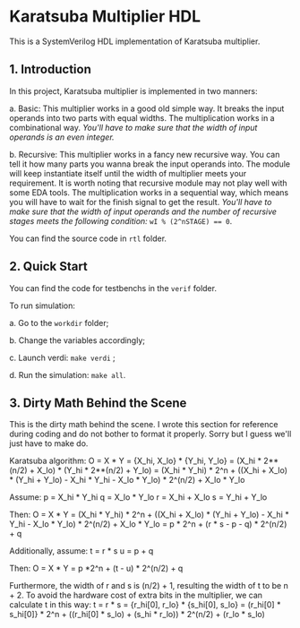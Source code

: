 # Karatsuba Multiplier HDL

This is a SystemVerilog HDL implementation of Karatsuba multiplier.

## 1. Introduction

In this project, Karatsuba multiplier is implemented in two manners:

a. Basic: This multiplier works in a good old simple way. It breaks the input operands into two parts with equal widths. The multiplication works in a combinational way. *You'll have to make sure that the width of input operands is an even integer.*

b. Recursive: This multiplier works in a fancy new recursive way. You can tell it how many parts you wanna break the input operands into. The module will keep instantiate itself until the width of multiplier meets your requirement. It is worth noting that recursive module may not play well with some EDA tools. The multiplication works in a sequential way, which means you will have to wait for the finish signal to get the result. *You'll have to make sure that the width of input operands and the number of recursive stages meets the following condition:* ``wI % (2^nSTAGE) == 0``.

You can find the source code in ``rtl`` folder.

## 2. Quick Start

You can find the code for testbenchs in the `verif` folder.

To run simulation:

a. Go to the ``workdir`` folder;

b. Change the variables accordingly;

c. Launch verdi: ``make verdi`` ;

d. Run the simulation: ``make all``.

## 3. Dirty Math Behind the Scene

This is the dirty math behind the scene. I wrote this section for reference during coding and do not bother to format it properly. Sorry but I guess we'll just have to make do.

Karatsuba algorithm:
O = X * Y = {X_hi, X_lo} * {Y_hi, Y_lo}
          = (X_hi * 2**(n/2) + X_lo) * (Y_hi * 2**(n/2) + Y_lo)
          = (X_hi * Y_hi) * 2^n + ((X_hi + X_lo) * (Y_hi + Y_lo) - X_hi * Y_hi - X_lo * Y_lo) * 2^(n/2) + X_lo * Y_lo

Assume:
p = X_hi * Y_hi
q = X_lo * Y_lo
r = X_hi + X_lo
s = Y_hi + Y_lo

Then:
O = X * Y = (X_hi * Y_hi) * 2^n + ((X_hi + X_lo) * (Y_hi + Y_lo) - X_hi * Y_hi - X_lo * Y_lo) * 2^(n/2) + X_lo * Y_lo
          = p * 2^n + (r * s - p - q) * 2^(n/2) + q

Additionally, assume:
t = r * s
u = p + q

Then:
O = X * Y = p *2^n + (t - u) * 2^(n/2) + q

Furthermore, the width of r and s is (n/2) + 1, resulting the width of t to be n + 2. To avoid the hardware cost of extra bits in the multiplier, we can calculate t in this way:
t = r * s = {r_hi[0], r_lo} * {s_hi[0], s_lo}
          = (r_hi[0] * s_hi[0]} * 2^n + ((r_hi[0] * s_lo) + (s_hi * r_lo)) * 2^(n/2) + (r_lo * s_lo)
